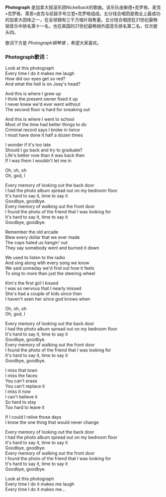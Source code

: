 

**Photograph**
是加拿大摇滚乐团Nickelback的歌曲。该乐队由柴德•克罗格、麦克•克罗格、莱恩•皮克与前鼓手布兰登•克罗格组成。五分钱合唱团是商业上最成功的加拿大团体之一，在全球拥有三千万唱片销售量。五分钱合唱团在21世纪最畅销音乐中排名第十一名，也在美国的21世纪最畅销外国音乐排名第二名，仅次披头四。

  
歌词下方是 _Photograph钢琴谱_ ，希望大家喜欢。

### Photograph歌词：

Look at this photograph  
Every time I do it makes me laugh  
How did our eyes get so red?  
And what the hell is on Joey's head?

And this is where I grew up  
I think the present owner fixed it up  
I never knew we'd ever went without  
The second floor is hard for sneaking out

And this is where I went to school  
Most of the time had better things to do  
Criminal record says I broke in twice  
I must have done it half a dozen times

I wonder if it's too late  
Should I go back and try to graduate?  
Life's better now than it was back then  
If I was them I wouldn't let me in

Oh, oh, oh  
Oh, god, I

Every memory of looking out the back door  
I had the photo album spread out on my bedroom floor  
It's hard to say it, time to say it  
Goodbye, goodbye.  
Every memory of walking out the front door  
I found the photo of the friend that I was looking for  
It's hard to say it, time to say it  
Goodbye, goodbye.

Remember the old arcade  
Blew every dollar that we ever made  
The cops hated us hangin' out  
They say somebody went and burned it down

We used to listen to the radio  
And sing along with every song we know  
We said someday we'd find out how it feels  
To sing to more than just the steering wheel

Kim's the first girl I kissed  
I was so nervous that I nearly missed  
She's had a couple of kids since then  
I haven't seen her since god knows when

Oh, oh, oh  
Oh, god, I

Every memory of looking out the back door  
I had the photo album spread out on my bedroom floor  
It's hard to say it, time to say it  
Goodbye, goodbye.  
Every memory of walking out the front door  
I found the photo of the friend that I was looking for  
It's hard to say it, time to say it  
Goodbye, goodbye.

I miss that town  
I miss the faces  
You can't erase  
You can't replace it  
I miss it now  
I can't believe it  
So hard to stay  
Too hard to leave it

If I could I relive those days  
I know the one thing that would never change

Every memory of looking out the back door  
I had the photo album spread out on my bedroom floor  
It's hard to say it, time to say it  
Goodbye, goodbye.  
Every memory of walking out the front door  
I found the photo of the friend that I was looking for  
It's hard to say it, time to say it  
Goodbye, goodbye.

Look at this photograph  
Every time I do it makes me laugh  
Every time I do it makes me...

